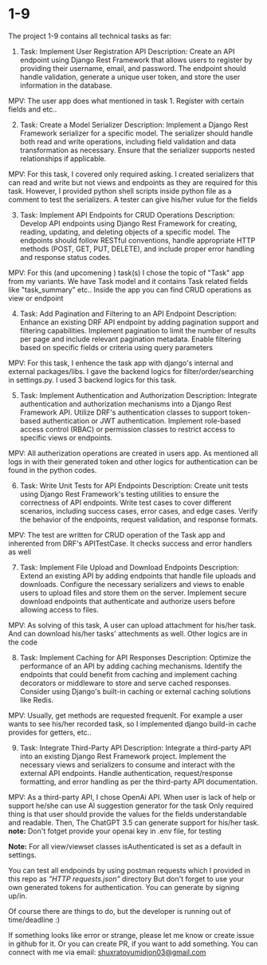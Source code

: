# 1-9
The project 1-9 contains all technical tasks as far:

1.	Task: Implement User Registration API
Description:  Create an API endpoint using Django Rest Framework that allows users to register by providing their username, email, and password. The endpoint should handle validation, generate a unique user token, and store the user information in the database.

MPV:
The user app does what mentioned in task 1. Register with certain fields and etc..

2.	Task: Create a Model Serializer 
Description:  Implement a Django Rest Framework serializer for a specific model. The serializer should handle both read and write operations, including field validation and data transformation as necessary. Ensure that the serializer supports nested relationships if applicable.

MPV:
For this task, I covered only required asking. I created serializers that can read and write but not views and endpoints as they are required for this task. However, I provided python shell scripts inside python file as a comment to test the serializers. A tester can give his/her vulue for the fields

3.	Task: Implement API Endpoints for CRUD Operations
Description:  Develop API endpoints using Django Rest Framework for creating, reading, updating, and deleting objects of a specific model. The endpoints should follow RESTful conventions, handle appropriate HTTP methods (POST, GET, PUT, DELETE), and include proper error handling and response status codes.

MPV:
For this (and upcomening ) task(s) I chose the topic of "Task" app from my variants. We have Task model and it contains Task related fields like "task_summary" etc.. Inside the app you can find CRUD operations as view or endpoint

4.	Task: Add Pagination and Filtering to an API Endpoint 
Description:  Enhance an existing DRF API endpoint by adding pagination support and filtering capabilities. Implement pagination to limit the number of results per page and include relevant pagination metadata. Enable filtering based on specific fields or criteria using query parameters

MPV:
For this task, I enhence the task app with django's internal and external packages/libs. I gave the backend logics for filter/order/searching in settings.py. I used 3 backend logics for this task.

5.	Task: Implement Authentication and Authorization
Description:  Integrate authentication and authorization mechanisms into a Django Rest Framework API. Utilize DRF's authentication classes to support token-based authentication or JWT authentication. Implement role-based access control (RBAC) or permission classes to restrict access to specific views or endpoints.

MPV:
All autherization operations are created in users app. As mentioned all logs in with their generated token and other logics for authentication can be found in the python codes.

6.	Task: Write Unit Tests for API Endpoints 
Description:  Create unit tests using Django Rest Framework's testing utilities to ensure the correctness of API endpoints. Write test cases to cover different scenarios, including success cases, error cases, and edge cases. Verify the behavior of the endpoints, request validation, and response formats.

MPV:
The test are written for CRUD operation of the Task app and inherented from DRF's APITestCase.
It checks success and error handlers as well

7.	Task: Implement File Upload and Download Endpoints
Description:  Extend an existing API by adding endpoints that handle file uploads and downloads. Configure the necessary serializers and views to enable users to upload files and store them on the server. Implement secure download endpoints that authenticate and authorize users before allowing access to files.

MPV:
As solving of this task, A user can upload attachment for his/her task. And can download his/her tasks' attechments as well. Other logics are in the code

8.	Task: Implement Caching for API Responses
Description:  Optimize the performance of an API by adding caching mechanisms. Identify the endpoints that could benefit from caching and implement caching decorators or middleware to store and serve cached responses. Consider using Django's built-in caching or external caching solutions like Redis.

MPV:
Usually, get methods are requested frequenlt. For example a user wants to see his/her recorded task,
so I implemented django build-in cache provides for getters, etc..

9.	Task: Integrate Third-Party API
Description:  Integrate a third-party API into an existing Django Rest Framework project. Implement the necessary views and serializers to consume and interact with the external API endpoints. Handle authentication, request/response formatting, and error handling as per the third-party API documentation.

MPV:
As a third-party API, I chose OpenAi API. When user is lack of help or support he/she can use AI suggestion generator for the task
Only required thing is that user should provide the values for the fields understandable and readable. Then, The ChatGPT 3.5 can generate support for his/her task.
**note:** Don't fotget provide your openai key in .env file, for testing

**Note:** For all view/viewset classes isAuthenticated is set as a default in settings.

You can test all endpoinds by using postman requests which I provided in this repo as _"HTTP requests.json"_ directory
But don't forget to use your own generated tokens for authentication. You can generate by signing up/in.

Of course there are things to do, but the developer is running out of time/deadline :)

If something looks like error or strange, please let me know or create issue in github for it.
Or you can create PR, if you want to add something.
You can connect with me via email: shuxratovumidjon03@gmail.com


